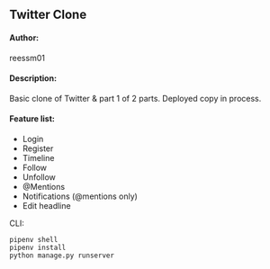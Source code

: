 ## Twitter Clone

#### Author:
reessm01

#### Description:
Basic clone of Twitter & part 1 of 2 parts. Deployed copy in process.

#### Feature list:
- Login
- Register
- Timeline
- Follow
- Unfollow
- @Mentions
- Notifications (@mentions only)
- Edit headline

CLI:
```
pipenv shell
pipenv install
python manage.py runserver
```